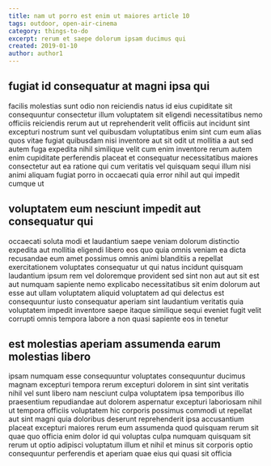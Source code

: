 ```yaml
---
title: nam ut porro est enim ut maiores article 10
tags: outdoor, open-air-cinema
category: things-to-do
excerpt: rerum et saepe dolorum ipsam ducimus qui
created: 2019-01-10
author: author1
---
```


## fugiat id consequatur at magni ipsa qui

facilis molestias sunt odio non reiciendis natus id eius cupiditate sit consequuntur consectetur illum voluptatem sit eligendi necessitatibus nemo officiis reiciendis rerum aut ut reprehenderit velit officiis aut incidunt sint excepturi nostrum sunt vel quibusdam voluptatibus enim sint cum eum alias quos vitae fugiat quibusdam nisi inventore aut sit odit ut mollitia a aut sed autem fuga expedita nihil similique velit cum enim inventore rerum autem enim cupiditate perferendis placeat et consequatur necessitatibus maiores consectetur aut ea ratione qui cum veritatis vel quisquam sequi illum nisi animi aliquam fugiat porro in occaecati quia error nihil aut qui impedit cumque ut

## voluptatem eum nesciunt impedit aut consequatur qui

occaecati soluta modi et laudantium saepe veniam dolorum distinctio expedita aut mollitia eligendi libero eos quo quia omnis veniam ea dicta recusandae eum amet possimus omnis animi blanditiis a repellat exercitationem voluptates consequatur ut qui natus incidunt quisquam laudantium ipsum rem vel doloremque provident sed sint non aut aut sit est aut numquam sapiente nemo explicabo necessitatibus sit enim dolorum aut esse aut ullam voluptatem aliquid voluptatem ad qui delectus est consequuntur iusto consequatur aperiam sint laudantium veritatis quia voluptatem impedit inventore saepe itaque similique sequi eveniet fugit velit corrupti omnis tempora labore a non quasi sapiente eos in tenetur

## est molestias aperiam assumenda earum molestias libero

ipsam numquam esse consequuntur voluptates consequuntur ducimus magnam excepturi tempora rerum excepturi dolorem in sint sint veritatis nihil vel sunt libero nam nesciunt culpa voluptatem ipsa temporibus illo praesentium repudiandae aut dolorem aspernatur excepturi laboriosam nihil ut tempora officiis voluptatem hic corporis possimus commodi ut repellat aut sint magni quia doloribus deserunt reprehenderit ipsa accusantium placeat excepturi maiores rerum eum assumenda quod quisquam rerum sit quae quo officia enim dolor id qui voluptas culpa numquam quisquam sit rerum ut optio adipisci voluptatum illum et nihil et minus sit corporis optio consequuntur perferendis et aperiam quae eius qui quasi sit officia
